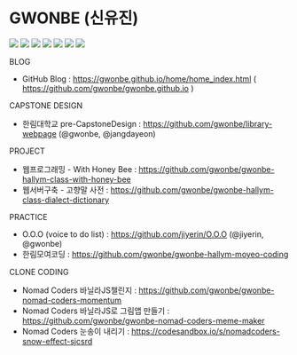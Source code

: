 # GWONBE (신유진)

<img src="https://img.shields.io/badge/html5-#E34F26?style=for-the-badge&logo=html5&logoColor=white"> <img src="https://img.shields.io/badge/css-blue?style=for-the-badge&logo=css3&logoColor=white"> <img src="https://img.shields.io/badge/javascript-yellow?style=for-the-badge&logo=javascript&logoColor=white"> <img src="https://img.shields.io/badge/jquery-blue?style=for-the-badge&logo=jquery&logoColor=white"> <img src="https://img.shields.io/badge/java-steelblue?style=for-the-badge&logo=java&logoColor=white"> <img src="https://img.shields.io/badge/jsp-steelblue?style=for-the-badge&logo=jsp&logoColor=white"> <img src="https://img.shields.io/badge/mysql-orange?style=for-the-badge&logo=mysql&logoColor=white">

BLOG

- GitHub Blog : https://gwonbe.github.io/home/home_index.html ( https://github.com/gwonbe/gwonbe.github.io )

CAPSTONE DESIGN

- 한림대학교 pre-CapstoneDesign : https://github.com/gwonbe/library-webpage (@gwonbe, @jangdayeon)

PROJECT

- 웹프로그래밍 - With Honey Bee : https://github.com/gwonbe/gwonbe-hallym-class-with-honey-bee
- 웹서버구축 - 고향말 사전 : https://github.com/gwonbe/gwonbe-hallym-class-dialect-dictionary

PRACTICE

- O.O.O (voice to do list) : https://github.com/jiyerin/O.O.O (@jiyerin, @gwonbe)
- 한림모여코딩 : https://github.com/gwonbe/gwonbe-hallym-moyeo-coding

CLONE CODING

- Nomad Coders 바닐라JS챌린지 : https://github.com/gwonbe/gwonbe-nomad-coders-momentum
- Nomad Coders 바닐라JS로 그림앱 만들기 : https://github.com/gwonbe/gwonbe-nomad-coders-meme-maker
- Nomad Coders 눈송이 내리기 : https://codesandbox.io/s/nomadcoders-snow-effect-sjcsrd
